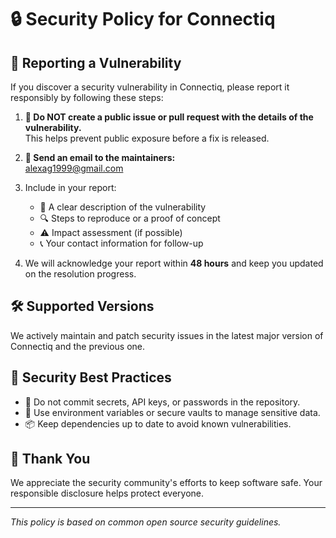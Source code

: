 ﻿# 🔒 Security Policy for Connectiq

## 🐞 Reporting a Vulnerability

If you discover a security vulnerability in Connectiq, please report it responsibly by following these steps:

1. **🚫 Do NOT create a public issue or pull request with the details of the vulnerability.**  
   This helps prevent public exposure before a fix is released.

2. **📧 Send an email to the maintainers:**  
   alexag1999@gmail.com 

3. Include in your report:  
   - 📝 A clear description of the vulnerability  
   - 🔍 Steps to reproduce or a proof of concept  
   - ⚠️ Impact assessment (if possible)  
   - 📞 Your contact information for follow-up  

4. We will acknowledge your report within **48 hours** and keep you updated on the resolution progress.

## 🛠 Supported Versions

We actively maintain and patch security issues in the latest major version of Connectiq and the previous one.

## 🔐 Security Best Practices

- 🚫 Do not commit secrets, API keys, or passwords in the repository.  
- 🔑 Use environment variables or secure vaults to manage sensitive data.  
- 📦 Keep dependencies up to date to avoid known vulnerabilities.

## 🙏 Thank You

We appreciate the security community's efforts to keep software safe. Your responsible disclosure helps protect everyone.

---

*This policy is based on common open source security guidelines.*

